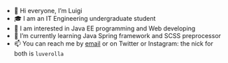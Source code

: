 - 👋 Hi everyone, I’m Luigi
- 🎓 I am an IT Engineering undergraduate student
- 👀 I am interested in Java EE programming and Web developing
- 🌱 I’m currently learning Java Spring framework and SCSS preprocessor
- 📫 You can reach me by [email](mailto:luverolla@outlook.com) or on Twitter or Instagram: the nick for both is `luverolla`

